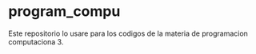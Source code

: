 # program_compu
Este repositorio lo usare para los codigos de la materia de programacion computaciona 3.
